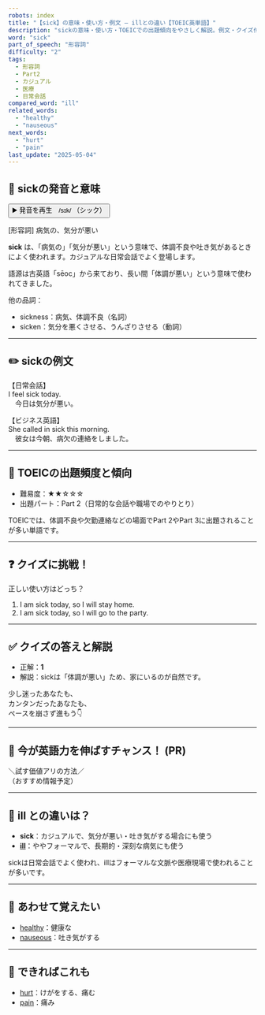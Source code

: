 ```yaml
---
robots: index
title: "【sick】の意味・使い方・例文 ― illとの違い【TOEIC英単語】"
description: "sickの意味・使い方・TOEICでの出題傾向をやさしく解説。例文・クイズ付きでillとの違いもわかりやすく学べます。"
word: "sick"
part_of_speech: "形容詞"
difficulty: "2"
tags:
  - 形容詞
  - Part2
  - カジュアル
  - 医療
  - 日常会話
compared_word: "ill"
related_words:
  - "healthy"
  - "nauseous"
next_words:
  - "hurt"
  - "pain"
last_update: "2025-05-04"
---
```


## 🔰 sickの発音と意味

<button class="play-audio" onclick="playTTS('sick')">
  <span class="play-audio-main">
    ▶️ 発音を再生　/sɪk/
  </span>
  <span class="play-audio-sub">
    （シック）
  </span>
</button>

[形容詞] 病気の、気分が悪い

**sick** は、「病気の」「気分が悪い」という意味で、体調不良や吐き気があるときによく使われます。カジュアルな日常会話でよく登場します。

語源は古英語「sēoc」から来ており、長い間「体調が悪い」という意味で使われてきました。

他の品詞：  
- sickness：病気、体調不良（名詞）
- sicken：気分を悪くさせる、うんざりさせる（動詞）

---

## ✏️ sickの例文

【日常会話】  
I feel sick today.  
　今日は気分が悪い。

【ビジネス英語】  
She called in sick this morning.  
　彼女は今朝、病欠の連絡をしました。

---

## 🎯 TOEICの出題頻度と傾向

- 難易度：★★☆☆☆
- 出題パート：Part 2（日常的な会話や職場でのやりとり）

TOEICでは、体調不良や欠勤連絡などの場面でPart 2やPart 3に出題されることが多い単語です。

---

## ❓ クイズに挑戦！

正しい使い方はどっち？

1. I am sick today, so I will stay home.  
2. I am sick today, so I will go to the party.

---

## ✅ クイズの答えと解説

- 正解：**1**
- 解説：sickは「体調が悪い」ため、家にいるのが自然です。

少し迷ったあなたも、  
カンタンだったあなたも、  
ペースを崩さず進もう👇️

---

## 🚀 今が英語力を伸ばすチャンス！ (PR)

<div class="info-center">
＼試す価値アリの方法／<br>  
（おすすめ情報予定）
</div>

---

## 🤔  ill との違いは？

- **sick**：カジュアルで、気分が悪い・吐き気がする場合にも使う
- **[ill](/ill)**：ややフォーマルで、長期的・深刻な病気にも使う

sickは日常会話でよく使われ、illはフォーマルな文脈や医療現場で使われることが多いです。

---

## 🧩 あわせて覚えたい

- [healthy](/healthy)：健康な
- [nauseous](/nauseous)：吐き気がする

---

## 📖 できればこれも

- [hurt](/hurt)：けがをする、痛む
- [pain](/pain)：痛み

<!-- cvid: aid18_bid19 -->
